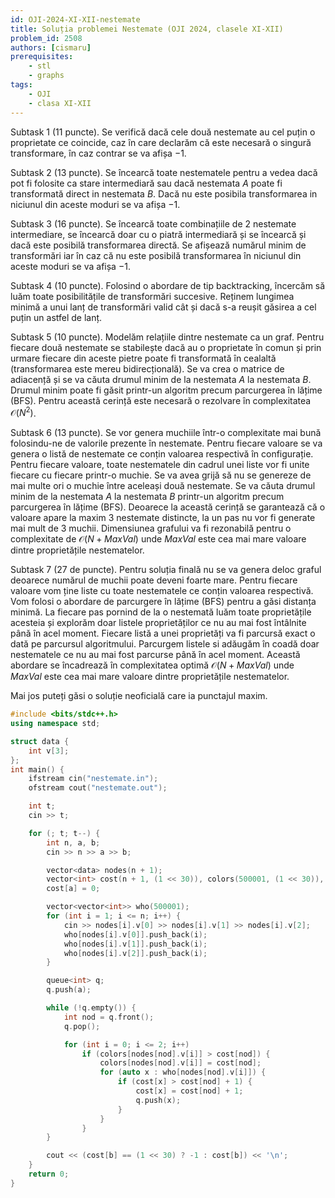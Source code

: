 ```yaml
---
id: OJI-2024-XI-XII-nestemate
title: Soluția problemei Nestemate (OJI 2024, clasele XI-XII)
problem_id: 2508
authors: [cismaru]
prerequisites:
    - stl
    - graphs
tags:
    - OJI
    - clasa XI-XII
---
```


Subtask 1 (11 puncte). Se verifică dacă cele două nestemate au cel puțin o
proprietate ce coincide, caz în care declarăm că este necesară o singură
transformare, în caz contrar se va afișa $−1$.

Subtask 2 (13 puncte). Se încearcă toate nestematele pentru a vedea dacă pot fi
folosite ca stare intermediară sau dacă nestemata $A$ poate fi transformată
direct in nestemata $B$. Dacă nu este posibila transformarea in niciunul din
aceste moduri se va afișa $−1$.

Subtask 3 (16 puncte). Se încearcă toate combinațiile de 2 nestemate
intermediare, se încearcă doar cu o piatră intermediară și se încearcă și dacă
este posibilă transformarea directă. Se afișează numărul minim de transformări
iar în caz că nu este posibilă transformarea în niciunul din aceste moduri se va
afișa $−1$.

Subtask 4 (10 puncte). Folosind o abordare de tip backtracking, încercăm să luăm
toate posibilitățile de transformări succesive. Reținem lungimea minimă a unui
lanț de transformări valid cât și dacă s-a reușit găsirea a cel puțin un astfel
de lanț.

Subtask 5 (10 puncte). Modelăm relațiile dintre nestemate ca un graf. Pentru
fiecare două nestemate se stabilește dacă au o proprietate în comun și prin
urmare fiecare din aceste pietre poate fi transformată în cealaltă
(transformarea este mereu bidirecțională). Se va crea o matrice de adiacență și
se va căuta drumul minim de la nestemata $A$ la nestemata $B$. Drumul minim
poate fi găsit printr-un algoritm precum parcurgerea în lățime (BFS). Pentru
această cerință este necesară o rezolvare în complexitatea $\mathcal{O}(N^2)$.

Subtask 6 (13 puncte). Se vor genera muchiile într-o complexitate mai bună
folosindu-ne de valorile prezente în nestemate. Pentru fiecare valoare se va
genera o listă de nestemate ce conțin valoarea respectivă în configurație.
Pentru fiecare valoare, toate nestematele din cadrul unei liste vor fi unite
fiecare cu fiecare printr-o muchie. Se va avea grijă să nu se genereze de mai
multe ori o muchie între aceleași două nestemate. Se va căuta drumul minim de la
nestemata $A$ la nestemata $B$ printr-un algoritm precum parcurgerea în lățime
(BFS). Deoarece la această cerință se garantează că o valoare apare la maxim 3
nestemate distincte, la un pas nu vor fi generate mai mult de 3 muchii.
Dimensiunea grafului va fi rezonabilă pentru o complexitate de $\mathcal{O}(N +
MaxVal)$ unde $MaxVal$ este cea mai mare valoare dintre proprietățile
nestematelor.

Subtask 7 (27 de puncte). Pentru soluția finală nu se va genera deloc graful
deoarece numărul de muchii poate deveni foarte mare. Pentru fiecare valoare vom
ține liste cu toate nestematele ce conțin valoarea respectivă. Vom folosi o
abordare de parcurgere în lățime (BFS) pentru a găsi distanța minimă. La fiecare
pas pornind de la o nestemată luăm toate proprietățile acesteia și explorăm doar
listele proprietăților ce nu au mai fost întâlnite până în acel moment. Fiecare
listă a unei proprietăți va fi parcursă exact o dată pe parcursul algoritmului.
Parcurgem listele si adăugăm în coadă doar nestematele ce nu au mai fost
parcurse până în acel moment. Această abordare se încadrează în complexitatea
optimă $\mathcal{O}(N + MaxVal)$ unde $MaxVal$ este cea mai mare valoare dintre
proprietățile nestematelor.

Mai jos puteți găsi o soluție neoficială care ia punctajul maxim.

```cpp
#include <bits/stdc++.h>
using namespace std;

struct data {
    int v[3];
};
int main() {
    ifstream cin("nestemate.in");
    ofstream cout("nestemate.out");

    int t;
    cin >> t;

    for (; t; t--) {
        int n, a, b;
        cin >> n >> a >> b;

        vector<data> nodes(n + 1);
        vector<int> cost(n + 1, (1 << 30)), colors(500001, (1 << 30)), passed(500001, 0);
        cost[a] = 0;

        vector<vector<int>> who(500001);
        for (int i = 1; i <= n; i++) {
            cin >> nodes[i].v[0] >> nodes[i].v[1] >> nodes[i].v[2];
            who[nodes[i].v[0]].push_back(i);
            who[nodes[i].v[1]].push_back(i);
            who[nodes[i].v[2]].push_back(i);
        }

        queue<int> q;
        q.push(a);

        while (!q.empty()) {
            int nod = q.front();
            q.pop();

            for (int i = 0; i <= 2; i++)
                if (colors[nodes[nod].v[i]] > cost[nod]) {
                    colors[nodes[nod].v[i]] = cost[nod];
                    for (auto x : who[nodes[nod].v[i]]) {
                        if (cost[x] > cost[nod] + 1) {
                            cost[x] = cost[nod] + 1;
                            q.push(x);
                        }
                    }
                }
        }

        cout << (cost[b] == (1 << 30) ? -1 : cost[b]) << '\n';
    }
    return 0;
}
```

